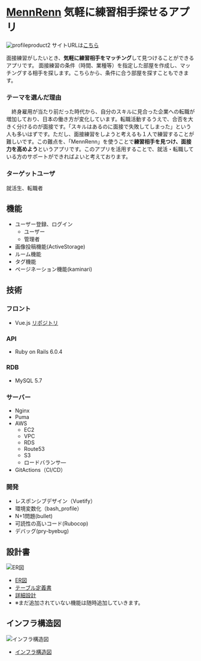 # [MennRenn](https://mennrenn.com/) 気軽に練習相手探せるアプリ
![profileproduct2](https://user-images.githubusercontent.com/85982768/154615526-52b626ec-77e1-4674-ab8c-15d5614466e5.gif)
サイトURLは[こちら](https://mennrenn.com/)

面接練習がしたいとき、**気軽に練習相手をマッチング**して見つけることができるアプリです。
面接練習の条件（時間、業種等）を指定した部屋を作成し、マッチングする相手を探します。こちらから、条件に合う部屋を探すこともできます。


### テーマを選んだ理由
　終身雇用が当たり前だった時代から、自分のスキルに見合った企業への転職が増加しており、日本の働き方が変化しています。転職活動するうえで、合否を大きく分けるのが面接です。「スキルはあるのに面接で失敗してしまった」という人も多いはずです。ただし、面接練習をしようと考えるも１人で練習することが難しいです。この難点を、「MennRenn」を使うことで**練習相手を見つけ、面接力を高めよう**というアプリです。このアプリを活用することで、就活・転職している方のサポートができればよいと考えております。
 
### ターゲットユーザ
就活生、転職者

## 機能
- ユーザー登録、ログイン
  - ユーザー
  - 管理者
- 画像投稿機能(ActiveStorage)
- ルーム機能
- タグ機能
- ページネーション機能(kaminari)

## 技術
### フロント
- Vue.js
[リポジトリ](https://github.com/akachiryo/mennrenn_vue_front)
### API
- Ruby on Rails 6.0.4
### RDB
- MySQL 5.7
### サーバー
- Nginx
- Puma
- AWS
  - EC2
  - VPC
  - RDS
  - Route53
  - S3
  - ロードバランサ―
- GitActions（CI/CD）

### 開発
- レスポンシブデザイン（Vuetify）
- 環境変数化（bash_profile）
- N+1問題(bullet)
- 可読性の高いコード(Rubocop)
- デバッグ(pry-byebug)

## 設計書
![ER図](https://user-images.githubusercontent.com/85982768/136347420-79a556ab-3542-432d-aa05-789b2e6c2654.png)
- [ER図](https://drive.google.com/file/d/1nWENUMw2PwqOee9tHfykloUeg7Y1wXMW/view?usp=sharing)
- [テーブル定義書](https://docs.google.com/spreadsheets/d/1N5JukksgXzsvlRtoKJJcxqni-p9SH7Ef/edit?usp=sharing&ouid=111121812190906123216&rtpof=true&sd=true)
- [詳細設計](https://docs.google.com/spreadsheets/d/1N5JukksgXzsvlRtoKJJcxqni-p9SH7Ef/edit?usp=sharing&ouid=111121812190906123216&rtpof=true&sd=true)
- ※まだ追加されていない機能は随時追加していきます。

## インフラ構造図
![インフラ構造図](https://user-images.githubusercontent.com/85982768/136348088-da65eea3-aad1-4cd4-826a-b76fe69d5eee.png)
- [インフラ構造図](https://drive.google.com/file/d/1PJ7jegyAWn8Pz5R1UjNcNBBmPciJ0ihJ/view?usp=sharing)
